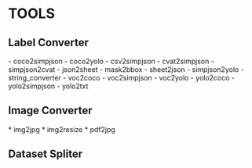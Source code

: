<h1>TOOLS</h1>

<h2>Label Converter</h2>
- coco2simpjson
- coco2yolo
- csv2simpjson
- cvat2simpjson
- simpjson2cvat
- json2sheet
- mask2bbox
- sheet2json
- simpjson2yolo
- string_converter
- voc2coco
- voc2simpjson
- voc2yolo
- yolo2coco
- yolo2simpjson
- yolo2txt

<h2>Image Converter</h2>
 * img2jpg
 * img2resize
 * pdf2jpg

<h2>Dataset Spliter</h2>
